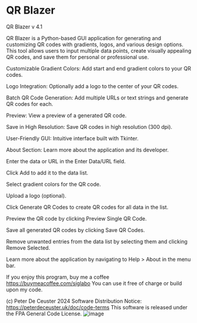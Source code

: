 # QR Blazer
QR Blazer v 4.1

 

QR Blazer is a Python-based GUI application for generating and customizing QR codes with gradients, logos, and various design options. This tool allows users to input multiple data points, create visually appealing QR codes, and save them for personal or professional use.




Customizable Gradient Colors: Add start and end gradient colors to your QR codes.


Logo Integration: Optionally add a logo to the center of your QR codes.

Batch QR Code Generation: Add multiple URLs or text strings and generate QR codes for each.

Preview: View a preview of a generated QR code.

Save in High Resolution: Save QR codes in high resolution (300 dpi).

User-Friendly GUI: Intuitive interface built with Tkinter.

About Section: Learn more about the application and its developer.

 
 
 

Enter the data or URL in the Enter Data/URL field.

Click Add to add it to the data list.

 
 

Select gradient colors for the QR code.


Upload a logo (optional).

Click Generate QR Codes to create QR codes for all data in the list.

Preview the QR code by clicking Preview Single QR Code.

Save all generated QR codes by clicking Save QR Codes.

 

Remove unwanted entries from the data list by selecting them and clicking Remove Selected.

Learn more about the application by navigating to Help > About in the menu bar.

 

If you enjoy this program, buy me a coffee https://buymeacoffee.com/siglabo
You can use it free of charge or build upon my code. 
 
(c) Peter De Ceuster 2024
Software Distribution Notice: https://peterdeceuster.uk/doc/code-terms 
This software is released under the FPA General Code License.
![image](https://github.com/user-attachments/assets/3e78f76f-0433-4944-a278-8e1d27480b6d)

 
